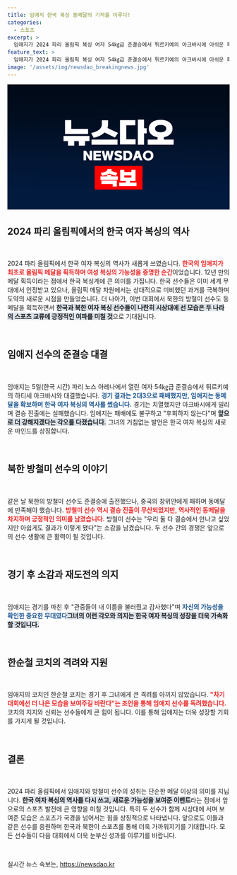 ```yaml
---
title: 임애지 한국 복싱 동메달의 기적을 이루다!
categories:
  - 스포츠
excerpt: >
  임애지가 2024 파리 올림픽 복싱 여자 54㎏급 준결승에서 튀르키예의 아크바시에 아쉬운 패배를 겪으며 동메달을 확정지었다. 한국 여자 복싱 역사에 새로운 이정표를 세운 임애지와 북한의 복싱 영웅 방철미, 두 스타가 시상대에서 나란히 설 수 있었던 이유는 무엇일까?
feature_text: >
  임애지가 2024 파리 올림픽 복싱 여자 54㎏급 준결승에서 튀르키예의 아크바시에 아쉬운 패배를 겪으며 동메달을 확정지었다. 한국 여자 복싱 역사에 새로운 이정표를 세운 임애지와 북한의 복싱 영웅 방철미, 두 스타가 시상대에서 나란히 설 수 있었던 이유는 무엇일까?
image: '/assets/img/newsdao_breakingnews.jpg'
---
```


<p><img src="/assets/img/newsdao_breakingnews.jpg" alt="implanttips 속보" /></p>

<h2 data-ke-size="size26">2024 파리 올림픽에서의 한국 여자 복싱의 역사</h2>

<p data-ke-size="size16">&nbsp;</p>

<p>2024 파리 올림픽에서 한국 여자 복싱의 역사가 새롭게 쓰였습니다. <b><span style="color: #ee2323;">한국의 임애지가 최초로 올림픽 메달을 획득하며 여성 복싱의 가능성을 증명한 순간</span></b>이었습니다. 12년 만의 메달 획득이라는 점에서 한국 복싱계에 큰 의미를 가집니다. 한국 선수들은 이미 세계 무대에서 인정받고 있으나, 올림픽 메달 차원에서는 상대적으로 미비했던 과거를 극복하며 도약의 새로운 시점을 만들었습니다. 더 나아가, 이번 대회에서 북한의 방철미 선수도 동메달을 획득하면서 <b><span style="background-color: #21538527;">한국과 북한 여자 복싱 선수들이 나란히 시상대에 선 모습은 두 나라의 스포츠 교류에 긍정적인 여파를 미칠 것</span></b>으로 기대됩니다.</p>

<p data-ke-size="size16">&nbsp;</p>

<h2 data-ke-size="size26">임애지 선수의 준결승 대결</h2>

<p data-ke-size="size16">&nbsp;</p>

<p>임애지는 5일(한국 시간) 파리 노스 아레나에서 열린 여자 54㎏급 준결승에서 튀르키예의 하티세 아크바시와 대결했습니다. <b><span style="color: #1a5490;">경기 결과는 2대3으로 패배했지만, 임애지는 동메달을 확보하며 한국 여자 복싱의 역사를 썼습니다.</span></b> 경기는 치열했지만 아크바시에게 밀리며 결승 진출에는 실패했습니다. 임애지는 패배에도 불구하고 "후회하지 않는다"며 <b><span style="background-color: #21538527;">앞으로 더 강해지겠다는 각오를 다졌습니다.</span></b> 그녀의 거침없는 발언은 한국 여자 복싱의 새로운 마인드를 상징합니다.</p>

<p data-ke-size="size16">&nbsp;</p>

<h2 data-ke-size="size26">북한 방철미 선수의 이야기</h2>

<p data-ke-size="size16">&nbsp;</p>

<p>같은 날 북한의 방철미 선수도 준결승에 출전했으나, 중국의 창위안에게 패하며 동메달에 만족해야 했습니다. <b><span style="color: #ee2323;">방철미 선수 역시 결승 진출이 무산되었지만, 역사적인 동메달을 차지하며 긍정적인 의미를 남겼습니다.</span></b> 방철미 선수는 "우리 둘 다 결승에서 만나고 싶었지만 아쉽게도 결과가 이렇게 됐다"는 소감을 남겼습니다. 두 선수 간의 경쟁은 앞으로의 선수 생활에 큰 활력이 될 것입니다.</p>

<p data-ke-size="size16">&nbsp;</p>

<h2 data-ke-size="size26">경기 후 소감과 재도전의 의지</h2>

<p data-ke-size="size16">&nbsp;</p>

<p>임애지는 경기를 마친 후 "관중들이 내 이름을 불러줬고 감사했다"며 <b><span style="color: #1a5490;">자신의 가능성을 확인한 중요한 무대였다</span></b고 전했습니다. 그녀는 훗날 다시 만날 기회가 있을 것이라고 믿으며, 다음 대회를 대비하겠다는 다짐을 했습니다. <b><span style="background-color: #21538527;">그녀의 이런 각오와 의지는 한국 여자 복싱의 성장을 더욱 가속화할 것입니다.</span></b></p>

<p data-ke-size="size16">&nbsp;</p>

<h2 data-ke-size="size26">한순철 코치의 격려와 지원</h2>

<p data-ke-size="size16">&nbsp;</p>

<p>임애지의 코치인 한순철 코치는 경기 후 그녀에게 큰 격려를 아끼지 않았습니다. <b><span style="color: #ee2323;">"차기 대회에선 더 나은 모습을 보여주길 바란다"는 조언을 통해 임애지 선수를 독려했습니다.</span></b> 코치의 지지와 신뢰는 선수들에게 큰 힘이 됩니다. 이를 통해 임애지는 더욱 성장할 기회를 가지게 될 것입니다.</p>

<p data-ke-size="size16">&nbsp;</p>

<h2 data-ke-size="size26">결론</h2>

<p data-ke-size="size16">&nbsp;</p>

<p>2024 파리 올림픽에서 임애지와 방철미 선수의 성취는 단순한 메달 이상의 의미를 지닙니다. <b><span style="background-color: #21538527;">한국 여자 복싱의 역사를 다시 쓰고, 새로운 가능성을 보여준 이벤트</span></b>라는 점에서 앞으로의 스포츠 발전에 큰 영향을 미칠 것입니다. 특히 두 선수가 함께 시상대에 서며 보여준 모습은 스포츠가 국경을 넘어서는 힘을 상징적으로 나타냅니다. 앞으로도 이들과 같은 선수를 응원하며 한국과 북한이 스포츠를 통해 더욱 가까워지기를 기대합니다. 모든 선수들이 다음 대회에서 더욱 눈부신 성과를 이루기를 바랍니다.</p>

<p data-ke-size="size16">&nbsp;</p>
실시간 뉴스 속보는, <a href="https://newsdao.kr" rel="dofollow">https://newsdao.kr</a>


